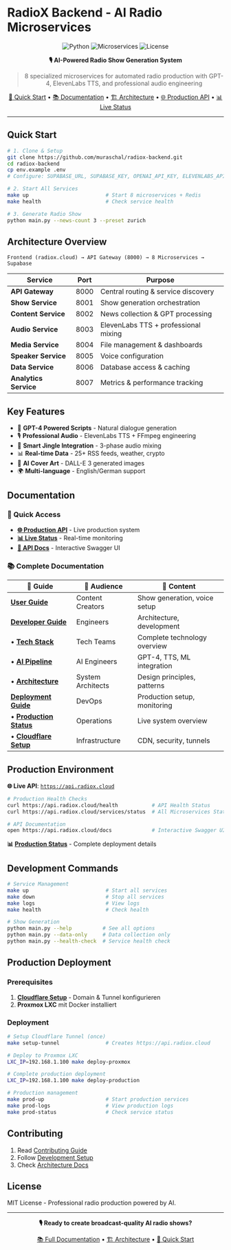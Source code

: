 # RadioX Backend - AI Radio Microservices

<div align="center">

![Python](https://img.shields.io/badge/python-3.9+-blue)
![Microservices](https://img.shields.io/badge/microservices-8-orange)
![License](https://img.shields.io/badge/license-MIT-blue)

**🎙️ AI-Powered Radio Show Generation System**

> 8 specialized microservices for automated radio production with GPT-4, ElevenLabs TTS, and professional audio engineering

[🚀 Quick Start](#quick-start) • [📚 Documentation](docs/) • [🏗️ Architecture](docs/developer-guide/architecture.md) • [🌐 Production API](https://api.radiox.cloud) • [📊 Live Status](https://api.radiox.cloud/health)

</div>

---

## Quick Start

```bash
# 1. Clone & Setup
git clone https://github.com/muraschal/radiox-backend.git
cd radiox-backend
cp env.example .env
# Configure: SUPABASE_URL, SUPABASE_KEY, OPENAI_API_KEY, ELEVENLABS_API_KEY

# 2. Start All Services
make up                         # Start 8 microservices + Redis
make health                     # Check service health

# 3. Generate Radio Show
python main.py --news-count 3 --preset zurich
```

## Architecture Overview

```
Frontend (radiox.cloud) → API Gateway (8000) → 8 Microservices → Supabase
```

| Service | Port | Purpose |
|---------|------|---------|
| **API Gateway** | 8000 | Central routing & service discovery |
| **Show Service** | 8001 | Show generation orchestration |
| **Content Service** | 8002 | News collection & GPT processing |
| **Audio Service** | 8003 | ElevenLabs TTS + professional mixing |
| **Media Service** | 8004 | File management & dashboards |
| **Speaker Service** | 8005 | Voice configuration |
| **Data Service** | 8006 | Database access & caching |
| **Analytics Service** | 8007 | Metrics & performance tracking |

## Key Features

- 🤖 **GPT-4 Powered Scripts** - Natural dialogue generation
- 🎙️ **Professional Audio** - ElevenLabs TTS + FFmpeg engineering
- 🎵 **Smart Jingle Integration** - 3-phase audio mixing
- 📊 **Real-time Data** - 25+ RSS feeds, weather, crypto
- 🎨 **AI Cover Art** - DALL-E 3 generated images
- 🌍 **Multi-language** - English/German support

## Documentation

### **🎯 Quick Access**
- **[🌐 Production API](https://api.radiox.cloud)** - Live production system
- **[📊 Live Status](https://api.radiox.cloud/services/status)** - Real-time monitoring
- **[🔧 API Docs](https://api.radiox.cloud/docs)** - Interactive Swagger UI

### **📚 Complete Documentation**

| 📖 Guide | 🎯 Audience | 📝 Content |
|----------|-------------|-------------|
| **[User Guide](docs/user-guide/)** | Content Creators | Show generation, voice setup |
| **[Developer Guide](docs/developer-guide/)** | Engineers | Architecture, development |
| • **[Tech Stack](docs/developer-guide/tech-stack.md)** | Tech Teams | Complete technology overview |
| • **[AI Pipeline](docs/developer-guide/ai-pipeline.md)** | AI Engineers | GPT-4, TTS, ML integration |
| • **[Architecture](docs/developer-guide/architecture.md)** | System Architects | Design principles, patterns |
| **[Deployment Guide](docs/deployment/)** | DevOps | Production setup, monitoring |
| • **[Production Status](docs/deployment/production-status.md)** | Operations | Live system overview |
| • **[Cloudflare Setup](docs/deployment/cloudflare-setup.md)** | Infrastructure | CDN, security, tunnels |

## Production Environment

**🌐 Live API**: [`https://api.radiox.cloud`](https://api.radiox.cloud)

```bash
# Production Health Checks
curl https://api.radiox.cloud/health           # API Health Status
curl https://api.radiox.cloud/services/status  # All Microservices Status

# API Documentation
open https://api.radiox.cloud/docs             # Interactive Swagger UI
```

**📊 [Production Status](docs/deployment/production-status.md)** - Complete deployment details

## Development Commands

```bash
# Service Management
make up                         # Start all services
make down                       # Stop all services
make logs                       # View logs
make health                     # Check health

# Show Generation
python main.py --help          # See all options
python main.py --data-only     # Data collection only
python main.py --health-check  # Service health check
```

## Production Deployment

### Prerequisites
1. **[Cloudflare Setup](docs/deployment/cloudflare-setup.md)** - Domain & Tunnel konfigurieren
2. **Proxmox LXC** mit Docker installiert

### Deployment
```bash
# Setup Cloudflare Tunnel (once)
make setup-tunnel               # Creates https://api.radiox.cloud

# Deploy to Proxmox LXC
LXC_IP=192.168.1.100 make deploy-proxmox

# Complete production deployment
LXC_IP=192.168.1.100 make deploy-production

# Production management
make prod-up                    # Start production services
make prod-logs                  # View production logs
make prod-status                # Check service status
```

## Contributing

1. Read [Contributing Guide](docs/developer-guide/contributing.md)
2. Follow [Development Setup](docs/developer-guide/development.md)
3. Check [Architecture Docs](docs/developer-guide/architecture.md)

## License

MIT License - Professional radio production powered by AI.

---

<div align="center">

**🎙️ Ready to create broadcast-quality AI radio shows?**

[📚 Full Documentation](docs/) • [🏗️ Architecture](docs/developer-guide/architecture.md) • [🚀 Quick Start](#quick-start)

</div>
